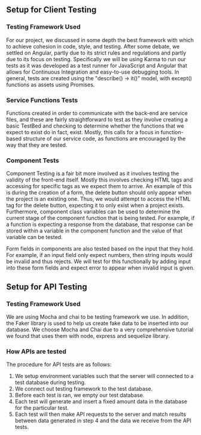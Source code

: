 ## Setup for Client Testing

### Testing Framework Used

For our project, we discussed in some depth the best framework with which to achieve cohesion in code, style, and testing. After some debate, we settled on Angular, partly due to its strict rules and regulations and partly due to its focus on testing. Specifically we will be using Karma to run our tests as it was developed as a test runner for JavaScript and Angular that allows for Continuous Integration and easy-to-use debugging tools. In general, tests are created using the "describe() -> it()" model, with except() functions as assets using Promises. 

### Service Functions Tests

Functions created in order to communicate with the back-end are service files, and these are fairly straightforward to test as they involve creating a basic TestBed and checking to determine whether the functions that we expect to exist do in fact, exist. Mostly, this calls for a focus in function-based structure of our service code, as functions are encouraged by the way that they are tested.

### Component Tests

Component Testing is a fair bit more involved as it involves testing the validity of the front-end itself. Mostly this involves checking HTML tags and accessing for specific tags as we expect them to arrive. An example of this is during the creation of a form, the delete button should only appear when the project is an existing one. Thus, we would attempt to access the HTML tag for the delete button, expecting it to only exist when a project exists. Furthermore, component class variables can be used to determine the current stage of the component function that is being tested. For example, if a function is expecting a response from the database, that response can be stored within a variable in the component function and the value of that variable can be tested.

Form fields in components are also tested based on the input that they hold. For example, if an input field only expect numbers, then string inputs would be invalid and thus rejects. We will test for this functionally by adding input into these form fields and expect error to appear when invalid input is given.

## Setup for API Testing

### Testing Framework Used
We are using Mocha and chai to be testing framework we use. In addition, the Faker library is used to help us create fake data to be inserted into our database. We choose Mocha and Chai due to a very comprehensive tutorial we found that uses them with node, express and sequelize library.

### How APIs are tested
The procedure for API tests are as follows:
1. We setup environment variables such that the server will connected to a test database during testing.
2. We connect out testing framework to the test database.
3. Before each test is ran, we empty our test database.
4. Each test will generate and insert a fixed amount data in the database for the particular test.
5. Each test will then make API requests to the server and match results between data generated in step 4 and the data we receive from the API tests.